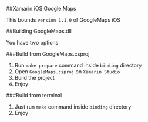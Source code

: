##Xamarin.iOS Google Maps

This bounds `version 1.1.0` of GoogleMaps iOS

##Building GoogleMaps.dll

You have two options

###Build from GoogleMaps.csproj

1. Run `make prepare` command inside `binding` directory
2. Open `GoogleMaps.csproj` on `Xamarin Studio`
3. Build the project 
5. Enjoy 

###Build from terminal

1. Just run `make` command inside `binding` directory
2. Enjoy